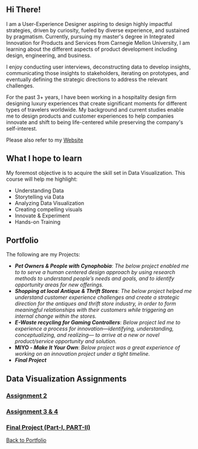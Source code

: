 ## Hi There!

I am a User-Experience Designer aspiring to design highly impactful strategies, driven by curiosity, fueled by diverse experience, and sustained by pragmatism. Currently, pursuing my master's degree in Integrated Innovation for Products and Services from Carnegie Mellon University, I am learning about the different aspects of product development including design, engineering, and business.

I enjoy conducting user interviews, deconstructing data to develop insights, communicating those insights to stakeholders, iterating on prototypes, and eventually defining the strategic directions to address the relevant challenges.      

For the past 3+ years, I have been working in a hospitality design firm designing luxury experiences that create significant moments for different types of travelers worldwide. My background and current studies enable me to design products and customer experiences to help companies innovate and shift to being life-centered while preserving the company's self-interest.

Please also refer to my [Website](https://www.misaripatel.com/)

## What I hope to learn

My foremost objective is to acquire the skill set in Data Visualization.  This course will help me highlight:
* Understanding Data
* Storytelling via Data
* Analyzing Data Visualization
* Creating compelling visuals
* Innovate & Experiment
* Hands-on Training
  
## Portfolio
The following are my Projects:
* ***Pet Owners & People with Cynophobia***: _The below project enabled me to to serve a human centered design approach by using research methods to understand people’s needs and goals, and to identify opportunity areas for new offerings._
* ***Shopping at local Antique & Thrift Stores***: _The below project helped me understand customer experience challenges and create a strategic direction for the antiques and thrift store industry, in order to form meaningful relationships with their customers while triggering an internal change within the stores._
* ***E-Waste recycling for Gaming Controllers***: _Below project led me to experience a process for innovation—identifying, understanding, conceptualizing, and realizing— to arrive at a new or novel product/service opportunity and solution._
* **MIYO - _Make It Your Own_**: _Below project was a great experience of  working on an innovation project under a tight timeline._
* ***Final Project***

## Data Visualization Assignments
### [Assignment 2](Assignment2.md)
### [Assignment 3 & 4](Assignment3.md)
### [Final Project (Part-I, PART-II)](final_project_MishPatel.md)
[Back to Portfolio](Main_Page.md)
